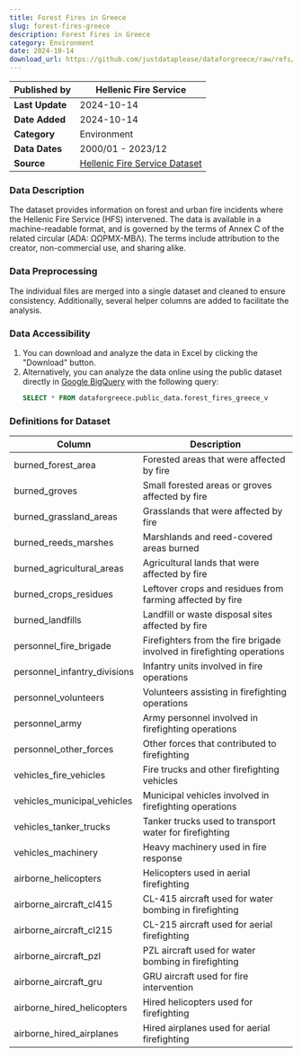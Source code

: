 ```yaml
---
title: Forest Fires in Greece
slug: forest-fires-greece
description: Forest Fires in Greece
category: Environment
date: 2024-10-14
download_url: https://github.com/justdataplease/dataforgreece/raw/refs/heads/main/data/fires-greece/forest-fires-combined-greece_2023.csv.zip
---
```


| **Published by**     | Hellenic Fire Service                                 |
|----------------------|------------------------------------------------------|
| **Last Update**       | 2024-10-14                                                 |
| **Date Added**        | 2024-10-14                                           |
| **Category**          | Environment              |
| **Data Dates**        | 2000/01 - 2023/12                                    |
| **Source**               | [Hellenic Fire Service Dataset](https://www.fireservice.gr/el_GR/synola-dedomenon) |

### Data Description
The dataset provides information on forest and urban fire incidents where the Hellenic Fire Service (HFS) intervened. The data is available in a machine-readable format, and is governed by the terms of Annex C of the related circular (ADA: ΩΩΡΜΧ-ΜΒΛ). The terms include attribution to the creator, non-commercial use, and sharing alike.

### Data Preprocessing
The individual files are merged into a single dataset and cleaned to ensure consistency. Additionally, several helper columns are added to facilitate the analysis.

### Data Accessibility
1. You can download and analyze the data in Excel by clicking the "Download" button.
2. Alternatively, you can analyze the data online using the public dataset directly in [Google BigQuery](https://console.cloud.google.com/bigquery) with the following query:
   ```sql
   SELECT * FROM dataforgreece.public_data.forest_fires_greece_v
   ```


### Definitions for Dataset

| **Column**                        | **Description**                                                             |
|------------------------------------|-----------------------------------------------------------------------------|
| burned_forest_area                 | Forested areas that were affected by fire                                   |
| burned_groves                      | Small forested areas or groves affected by fire                             |
| burned_grassland_areas             | Grasslands that were affected by fire                                       |
| burned_reeds_marshes               | Marshlands and reed-covered areas burned                                    |
| burned_agricultural_areas          | Agricultural lands that were affected by fire                               |
| burned_crops_residues              | Leftover crops and residues from farming affected by fire                   |
| burned_landfills                   | Landfill or waste disposal sites affected by fire                           |
| personnel_fire_brigade             | Firefighters from the fire brigade involved in firefighting operations       |
| personnel_infantry_divisions       | Infantry units involved in fire operations                                  |
| personnel_volunteers               | Volunteers assisting in firefighting operations                             |
| personnel_army                     | Army personnel involved in firefighting operations                          |
| personnel_other_forces             | Other forces that contributed to firefighting                               |
| vehicles_fire_vehicles             | Fire trucks and other firefighting vehicles                                 |
| vehicles_municipal_vehicles        | Municipal vehicles involved in firefighting operations                      |
| vehicles_tanker_trucks             | Tanker trucks used to transport water for firefighting                      |
| vehicles_machinery                 | Heavy machinery used in fire response                                       |
| airborne_helicopters               | Helicopters used in aerial firefighting                                     |
| airborne_aircraft_cl415            | CL-415 aircraft used for water bombing in firefighting                      |
| airborne_aircraft_cl215            | CL-215 aircraft used for aerial firefighting                                |
| airborne_aircraft_pzl              | PZL aircraft used for water bombing in firefighting                         |
| airborne_aircraft_gru              | GRU aircraft used for fire intervention                                     |
| airborne_hired_helicopters         | Hired helicopters used for firefighting                                     |
| airborne_hired_airplanes           | Hired airplanes used for aerial firefighting                                |
